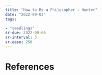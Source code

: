 ```yaml
---
title: "How to Be a Philosopher — Hunter"
date: "2022-09-03"
tags:

- "seedlings"
sr-due: 2022-09-06
sr-interval: 3
sr-ease: 250
---
```




# References